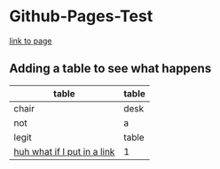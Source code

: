 # Github-Pages-Test

[link to page](./page.md)

## Adding a table to see what happens

|table|table|
|-----|-----|
|chair|desk|
|not|a|
|legit|table|
|[huh what if I put in a link](./page.md)|1|
